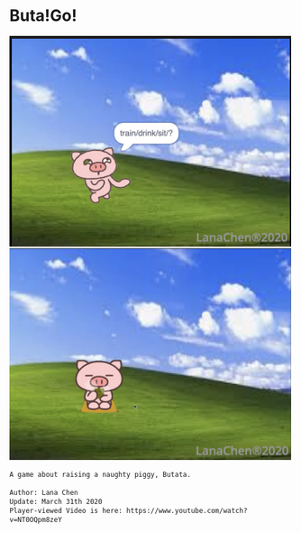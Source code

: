 # Buta!Go!
<p float="left">
<img src="ButaGo1.png" width="500"/>
<img src="ButaGo2.png" width="500"/>
<p>

    A game about raising a naughty piggy, Butata.
    
    Author: Lana Chen
    Update: March 31th 2020
    Player-viewed Video is here: https://www.youtube.com/watch?v=NT0OQpm8zeY
